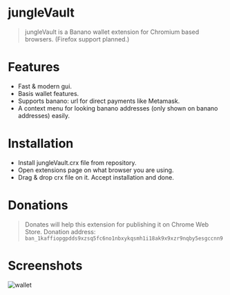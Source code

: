 # jungleVault
> jungleVault is a Banano wallet extension for Chromium based browsers. (Firefox support planned.)
# Features
* Fast & modern gui.
* Basis wallet features.
* Supports banano: url for direct payments like Metamask.
* A context menu for looking banano addresses (only shown on banano addresses) easily.
# Installation
* Install jungleVault.crx file from repository.
* Open extensions page on what browser you are using.
* Drag & drop crx file on it. Accept installation and done.
# Donations
> Donates will help this extension for publishing it on Chrome Web Store.
Donation address: ``ban_1kaffiopgpdds9xzsq5fc6no1nbxykqsmh1i18ak9x9xzr9nqby5esgccnn9``
# Screenshots
![wallet](https://i.ibb.co/CBPYb1K/Screenshot-12.png "wallet")

